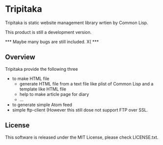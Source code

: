 Tripitaka
====

Tripitaka is static website management library wrtien by Common Lisp.

This product is still a development version.

*** Maybe many bugs are still included. X( ***

## Overview

Tripitaka provide the following three

* to make HTML file
    * generate HTML file from a text file like plist of Common Lisp and a template like HTML file
    * help to make article page for diary
    * ...
* to generate simple Atom feed
* simple ftp-client (However this still dose not support FTP over SSL.

## License

This software is released under the MIT License, please check LICENSE.txt.